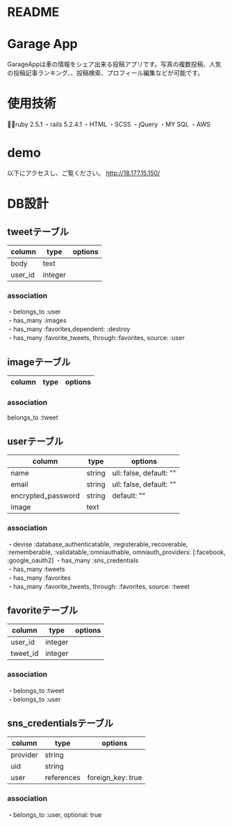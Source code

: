 # README
# Garage App
GarageAppは車の情報をシェア出来る投稿アプリです。写真の複数投稿、人気の投稿記事ランキング、、投稿検索、プロフィール編集などが可能です。
# 使用技術
・ruby 2.5.1
・rails 5.2.4.1
・HTML
・SCSS
・jQuery
・MY SQL
・AWS
# demo
以下にアクセスし、ご覧ください。 http://18.177.15.150/
# DB設計
## tweetテーブル
|column|type|options|
|------|----|-------|
|body|text||
|user_id|integer||
### association
・belongs_to :user<br>
・has_many :images<br>
・has_many :favorites,dependent: :destroy<br>
・has_many :favorite_tweets, through::favorites, source: :user<br>
## imageテーブル
|column|type|options|
|------|----|-------|
### association
belongs_to :tweet
## userテーブル
|column|type|options|
|------|----|-------|
|name|string|ull: false, default: ""|
|email|string|ull: false, default: ""|
|encrypted_password|string|default: ""|
|image|text||
### association
・devise :database_authenticatable, :registerable,:recoverable, :rememberable, :validatable,:omniauthable, omniauth_providers: [:facebook, :google_oauth2]
・has_many :sns_credentials<br>
・has_many :tweets<br>
・has_many :favorites<br>
・has_many :favorite_tweets, through: :favorites, source: :tweet<br>
## favoriteテーブル
|column|type|options|
|------|----|-------|
|user_id|integer||
|tweet_id|integer||
### association
・belongs_to :tweet<br>
・belongs_to :user<br>
## sns_credentialsテーブル
|column|type|options|
|------|----|-------|
|provider|string||
|uid|string||
|user|references|foreign_key: true|
### association
・belongs_to :user, optional: true